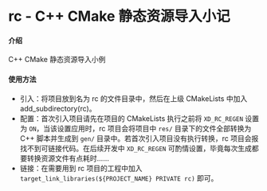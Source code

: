 # rc - C++ CMake 静态资源导入小记

#### 介绍
C++ CMake 静态资源导入小例

#### 使用方法
- 引入：将项目放到名为 rc 的文件目录中，然后在上级 CMakeLists 中加入 add_subdirectory(rc)。
- 配置：首次引入项目请先在项目的 CMakeLists 执行之前将 `XD_RC_REGEN` 设置为 `ON`，当该设置应用时，rc 项目会将项目中 `res/` 目录下的文件全部转换为 C++ 脚本并生成到 `gen/` 目录中。若首次引入项目没有执行转换，rc 项目会报找不到可链接代码。在后续开发中 `XD_RC_REGEN` 可酌情设置，毕竟每次生成都要转换资源文件有点耗时……
- 链接：在需要用到 rc 项目的工程中加入 `target_link_libraries(${PROJECT_NAME} PRIVATE rc)` 即可。
